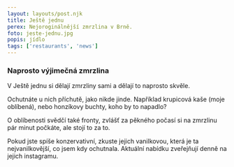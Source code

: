 ```yaml
---
layout: layouts/post.njk
title: Ještě jednu
perex: Nejoroginálnější zmrzlina v Brně.
foto: jeste-jednu.jpg
popis: jídlo
tags: ['restaurants', 'news']
---
```


### Naprosto výjimečná zmrzlina

V Ještě jednu si dělají zmrzliny sami a dělají to naprosto skvěle.

Ochutnáte u nich příchutě, jako nikde jinde. Například krupicová kaše (moje oblíbená), nebo honzíkovy buchty, koho by to napadlo? 

O oblíbenosti svědčí také fronty, zvlášť za pěkného počasí si na zmrzlinu pár minut počkáte, ale stojí to za to. 

Pokud jste spíše konzervativní, zkuste jejich vanilkovou, která je ta nejvanilkovější, co jsem kdy ochutnala. Aktuální nabídku zveřejňují denně na jejich instagramu.